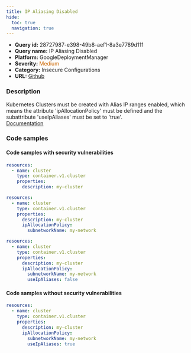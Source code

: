 ```yaml
---
title: IP Aliasing Disabled
hide:
  toc: true
  navigation: true
---
```


<style>
  .highlight .hll {
    background-color: #ff171742;
  }
  .md-content {
    max-width: 1100px;
    margin: 0 auto;
  }
</style>

-   **Query id:** 28727987-e398-49b8-aef1-8a3e7789d111
-   **Query name:** IP Aliasing Disabled
-   **Platform:** GoogleDeploymentManager
-   **Severity:** <span style="color:#C60">Medium</span>
-   **Category:** Insecure Configurations
-   **URL:** [Github](https://github.com/Checkmarx/kics/tree/master/assets/queries/googleDeploymentManager/gcp/ip_aliasing_disabled)

### Description
Kubernetes Clusters must be created with Alias IP ranges enabled, which means the attribute 'ipAllocationPolicy' must be defined and the subattribute 'useIpAliases' must be set to 'true'.<br>
[Documentation](https://cloud.google.com/kubernetes-engine/docs/reference/rest/v1/projects.locations.clusters)

### Code samples
#### Code samples with security vulnerabilities
```yaml title="Positive test num. 1 - yaml file" hl_lines="4"
resources:
  - name: cluster
    type: container.v1.cluster
    properties:
      description: my-cluster

```
```yaml title="Positive test num. 2 - yaml file" hl_lines="6"
resources:
  - name: cluster
    type: container.v1.cluster
    properties:
      description: my-cluster
      ipAllocationPolicy:
        subnetworkName: my-network

```
```yaml title="Positive test num. 3 - yaml file" hl_lines="8"
resources:
  - name: cluster
    type: container.v1.cluster
    properties:
      description: my-cluster
      ipAllocationPolicy:
        subnetworkName: my-network
        useIpAliases: false

```


#### Code samples without security vulnerabilities
```yaml title="Negative test num. 1 - yaml file"
resources:
  - name: cluster
    type: container.v1.cluster
    properties:
      description: my-cluster
      ipAllocationPolicy:
        subnetworkName: my-network
        useIpAliases: true

```
